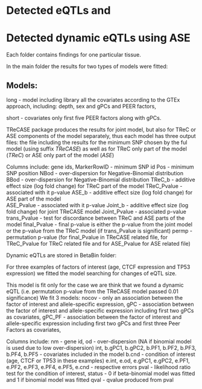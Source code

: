 # Detected eQTLs and 
# Detected dynamic eQTLs using ASE

Each folder contains findings for one particular tissue.

In the main folder the results for two types of models were fitted:

## Models: 

long - model including library all the covariates according to the GTEx approach, including: depth, sex and gPCs and PEER factors,

short - covariates only first five PEER factors along with gPCs.

TReCASE package produces the results for joint model, but also for TReC or ASE components of the model separately, thus each model has three output files: the file including the results for the minimum SNP chosen by the ful model (using suffix _TReCASE_) as well as for TReC only part of the model (_TReC_) or ASE only part of the model (_ASE_)

Columns include:
gene ids,
MarkerRowID - minimum SNP id
Pos - minimum SNP position
NBod - over-dispersion for Negative-Binomial distribution
BBod - over-dispersion for Negative-Binomial distribution
TReC_b - additive effect size (log fold change) for TReC part of the model
TReC_Pvalue - associated with it p-value
ASE_b - additive effect size (log fold change) for ASE part of the model	
ASE_Pvalue - associated with it p-value
Joint_b	- additive effect size (log fold change) for joint TReCASE model
Joint_Pvalue - associated p-value
trans_Pvalue - test for discordance between TReC and ASE parts of the model
final_Pvalue - final p-value is either the p-value from the joint model or the p-value from the TReC model (if trans_Pvalue is significant)
permp - permutation p-value (for final_Pvalue in TReCASE related file, for TReC_Pvalue for TReC related file and for ASE_Pvalue for ASE related file)

Dynamic eQTLs are stored in BetaBin folder:

For three examples of factors of interest (age,  CTCF expression and TP53 expression) we fitted the model searching for changes of eQTL size.

This model is fit only for the case we are think that we found a dynamic eQTL (i.e. permutation p-value from the TReCASE model passed 0.01 significance)
We fit 3 models: 
nocov - only an association between the factor of interest and allele-specific expression,
gPC - association between the factor of interest and allele-specific expression including first two gPCs as covariates,
gPC_PF - association between the factor of interest and allele-specific expression including first two gPCs and first three Peer Factors as covariates,

Columns include:
nm - gene id,
od - over-dispersion (NA if binomial model is used due to low over-dispersion)
int, b.gPC1, b.gPC2, b.PF1, b.PF2, b.PF3, b.PF4, b.PF5 - covariates included in the model
b.cnd - condition of interest (age, CTCF or TP53 in these examples)
e.int, e.od, e.gPC1, e.gPC2, e.PF1, e.PF2, e.PF3, e.PF4, e.PF5, e.cnd - respective errors
pval - likelihood ratio test for the condition of interest,
status - 0 if beta-binomial model was fitted and 1 if binomial model was fitted
qval - qvalue produced from pval
